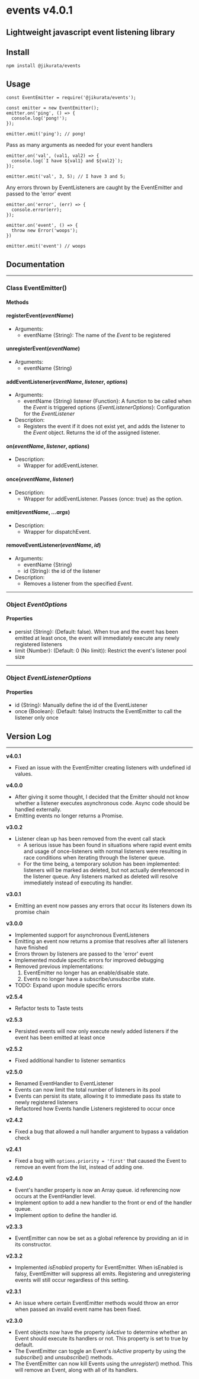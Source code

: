 # events v4.0.1
Lightweight javascript event listening library
---
## Install
```
npm install @jikurata/events
```
## Usage
```
const EventEmitter = require('@jikurata/events');

const emitter = new EventEmitter();
emitter.on('ping', () => {
  console.log('pong!');
});

emitter.emit('ping'); // pong!
```
Pass as many arguments as needed for your event handlers
```
emitter.on('val', (val1, val2) => {
  console.log(`I have ${val1} and ${val2}`);
});

emitter.emit('val', 3, 5); // I have 3 and 5;
```
Any errors thrown by EventListeners are caught by the EventEmitter and passed to the 'error' event
```
emitter.on('error', (err) => {
  console.error(err);
});

emitter.on('event', () => {
  throw new Error('woops');
})

emitter.emit('event') // woops
```
## Documentation
---
### **Class** EventEmitter() ###
#### Methods ####
#### **registerEvent**(*eventName*) ####
- Arguments:
  - eventName {String}: The name of the *Event* to be registered

#### **unregisterEvent**(*eventName*) ####
- Arguments:
  - eventName {String}


#### **addEventListener**(*eventName*, *listener*, *options*) ####
- Arguments:
  - eventName {String}
    listener {Function}: A function to be called when the *Event* is triggered
    options {*EventListenerOptions*}: Configuration for the *EventListener*
- Description:
  - Registers the event if it does not exist yet, and adds the listener to the *Event* object. Returns the id of the assigned listener.


#### **on**(*eventName*, *listener*, *options*) ####
- Description:
  - Wrapper for addEventListener.

#### **once**(*eventName*, *listener*) ####
- Description: 
  - Wrapper for addEventListener. Passes {once: true} as the option.

#### **emit**(*eventName*, *...args*) ####
- Description:
  - Wrapper for dispatchEvent.

#### **removeEventListener**(*eventName*, *id*) ####
- Arguments:
  - eventName {String}
  - id {String}: the id of the listener
- Description:
  - Removes a listener from the specified *Event*.
---
### **Object** *EventOptions* ###
#### Properties ####
  - persist {String}: (Default: false). When true and the event has been emitted at least once, the event will immediately execute any newly registered listeners
  - limit {Number}: (Default: 0 (No limit)): Restrict the event's listener pool size
---
### **Object** *EventListenerOptions* ###
#### Properties ####
  -  id {String}: Manually define the id of the EventListener
  -  once {Boolean}: (Default: false) Instructs the EventEmitter to call the listener only once

## Version Log
---
**v4.0.1**
- Fixed an issue with the EventEmitter creating listeners with undefined id values.

**v4.0.0**
- After giving it some thought, I decided that the Emitter should not know whether a listener executes asynchronous code. Async code should be handled externally.
- Emitting events no longer returns a Promise.

**v3.0.2**
- Listener clean up has been removed from the event call stack
  - A serious issue has been found in situations where rapid event emits and usage of once-listeners with normal listeners were resulting in race conditions when iterating through the listener queue.
  - For the time being, a temporary solution has been implemented: listeners will be marked as deleted, but not actually dereferenced in the listener queue. Any listeners marked as deleted will resolve immediately instead of executing its handler.

**v3.0.1**
- Emitting an event now passes any errors that occur its listeners down its promise chain

**v3.0.0**
- Implemented support for asynchronous EventListeners
- Emitting an event now returns a promise that resolves after all listeners have finished
- Errors thrown by listeners are passed to the 'error' event
- Implemented module specific errors for improved debugging
- Removed previous implementations:
  1. EventEmitter no longer has an enable/disable state.
  2. Events no longer have a subscribe/unsubscribe state.
- TODO: Expand upon module specific errors


**v2.5.4**
- Refactor tests to Taste tests

**v2.5.3**
- Persisted events will now only execute newly added listeners if the event has been emitted at least once

**v2.5.2**
- Fixed additional handler to listener semantics

**v2.5.0**
- Renamed EventHandler to EventListener
- Events can now limit the total number of listeners in its pool
- Events can persist its state, allowing it to immediate pass its state to newly registered listeners
- Refactored how Events handle Listeners registered to occur once

**v2.4.2**
- Fixed a bug that allowed a null handler argument to bypass a validation check

**v2.4.1**
- Fixed a bug with ```options.priority = 'first'``` that caused the Event to remove an event from the list, instead of adding one.

**v2.4.0**
- Event's handler property is now an Array queue. id referencing now occurs at the EventHandler level.
- Implement option to add a new handler to the front or end of the handler queue.
- Implement option to define the handler id.

**v2.3.3**
- EventEmitter can now be set as a global reference by providing an id in its constructor.

**v2.3.2**
- Implemented *isEnabled* property for EventEmitter. When isEnabled is falsy, EventEmitter will suppress all emits. Registering and unregistering events will still occur regardless of this setting.

**v2.3.1**
- An issue where certain EventEmitter methods would throw an error when passed an invalid event name has been fixed.

**v2.3.0**
- Event objects now have the property *isActive* to determine whether an Event should execute its handlers or not. This property is set to true by default.
- The EventEmitter can toggle an Event's *isActive* property by using the *subscribe*() and *unsubscribe*() methods.
- The EventEmitter can now kill Events using the *unregister*() method. This will remove an Event, along with all of its handlers.
